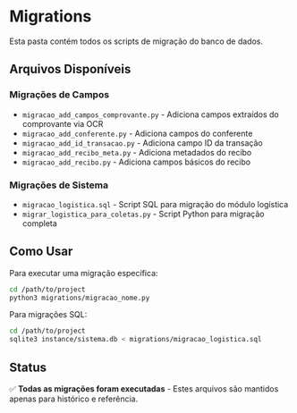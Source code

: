 # Migrations

Esta pasta contém todos os scripts de migração do banco de dados.

## Arquivos Disponíveis

### Migrações de Campos
- `migracao_add_campos_comprovante.py` - Adiciona campos extraídos do comprovante via OCR
- `migracao_add_conferente.py` - Adiciona campos do conferente
- `migracao_add_id_transacao.py` - Adiciona campo ID da transação
- `migracao_add_recibo_meta.py` - Adiciona metadados do recibo
- `migracao_add_recibo.py` - Adiciona campos básicos do recibo

### Migrações de Sistema
- `migracao_logistica.sql` - Script SQL para migração do módulo logística
- `migrar_logistica_para_coletas.py` - Script Python para migração completa

## Como Usar

Para executar uma migração específica:

```bash
cd /path/to/project
python3 migrations/migracao_nome.py
```

Para migrações SQL:

```bash
cd /path/to/project
sqlite3 instance/sistema.db < migrations/migracao_logistica.sql
```

## Status

✅ **Todas as migrações foram executadas** - Estes arquivos são mantidos apenas para histórico e referência.
